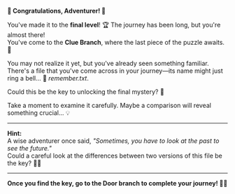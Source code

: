 **🎉 Congratulations, Adventurer! 🎉**

You've made it to the **final level**! 🏆 The journey has been long, but you're almost there!  
You've come to the **Clue Branch**, where the last piece of the puzzle awaits. 🧩

You may not realize it yet, but you've already seen something familiar. There's a file that you've come across in your journey—its name might just ring a bell... 📜 *remember.txt*.

Could this be the key to unlocking the final mystery? 🤔

Take a moment to examine it carefully. Maybe a comparison will reveal something crucial... 💡

---

**Hint:**  
A wise adventurer once said, *"Sometimes, you have to look at the past to see the future."*  
Could a careful look at the differences between two versions of this file be the key? 🕵️‍♂️

---

**Once you find the key, go to the Door branch to complete your journey! 🚪🔑**